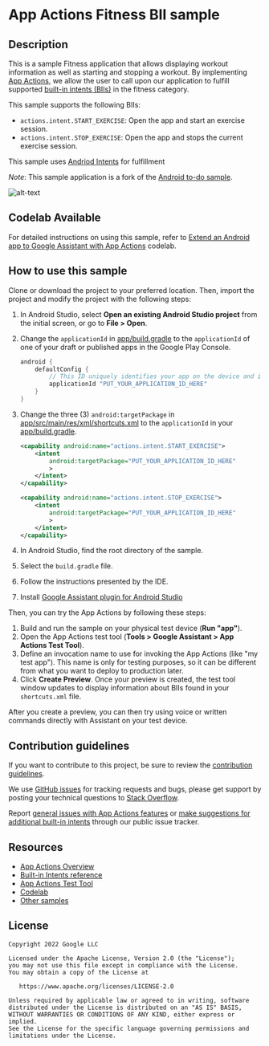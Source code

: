 # App Actions Fitness BII sample

## Description 
This is a sample Fitness application that allows displaying workout information as well as starting
and stopping a workout. By implementing [App Actions](https://developer.android.com/guide/app-actions/overview),
we allow the user to call upon our application to fulfill supported
[built-in intents (BIIs)](https://developer.android.com/reference/app-actions/built-in-intents) in the
fitness category.


This sample supports the following BIIs:
* `actions.intent.START_EXERCISE`: Open the app and start an exercise session.
* `actions.intent.STOP_EXERCISE`: Open the app and stops the current exercise session.


This sample uses [Andriod Intents](https://developer.android.com/guide/components/intents-filters) for fulfillment 

_Note_: This sample application is a fork of the [Android to-do sample](https://github.com/android/architecture-samples).


![alt-text](../media/demo.gif "App Actions Demo")

## Codelab Available
For detailed instructions on using this sample, refer to [Extend an Android app to Google Assistant with App Actions](https://codelabs.developers.google.com/codelabs/appactions) codelab.

## How to use this sample

Clone or download the project to your preferred location. Then, import the project and modify the project with the following steps:

1. In Android Studio, select **Open an existing Android Studio project** from the initial screen, or go to **File > Open**.
2. Change the `applicationId` in [app/build.gradle](app/build.gradle) to the `applicationId` of one of your draft or published apps in the Google Play Console.

    ```groovy
    android {
        defaultConfig {
            // This ID uniquely identifies your app on the device and in Google Play
            applicationId "PUT_YOUR_APPLICATION_ID_HERE"
        }
    }
    ```

3. Change the three (3) `android:targetPackage` in [app/src/main/res/xml/shortcuts.xml](app/src/main/res/xml/shortcuts.xml) to the `applicationId` in your [app/build.gradle](app/build.gradle).

    ```xml
    <capability android:name="actions.intent.START_EXERCISE">
        <intent
            android:targetPackage="PUT_YOUR_APPLICATION_ID_HERE"
            >
        </intent>
    </capability>
    ```

    ```xml
    <capability android:name="actions.intent.STOP_EXERCISE">
        <intent
            android:targetPackage="PUT_YOUR_APPLICATION_ID_HERE"
            >
        </intent>
    </capability>
    ```

4. In Android Studio, find the root directory of the sample.
5. Select the `build.gradle` file.
6. Follow the instructions presented by the IDE.
7. Install [Google Assistant plugin for Android Studio](https://developer.android.com/guide/app-actions/test-tool)


Then, you can try the App Actions by following these steps:

1. Build and run the sample on your physical test device (**Run "app"**).
2. Open the App Actions test tool (**Tools > Google Assistant > App Actions Test Tool**).
3. Define an invocation name to use for invoking the App Actions (like "my test app"). This name is only for testing purposes, so it can be different from what you want to deploy to production later.
4. Click **Create Preview**. Once your preview is created, the test tool window updates to display information about BIIs found in your `shortcuts.xml` file.

After you create a preview, you can then try using voice or written commands directly with Assistant on your test device.


## Contribution guidelines

If you want to contribute to this project, be sure to review the
[contribution guidelines](CONTRIBUTING.md).

We use [GitHub issues](https://github.com/android/app-actions-samples/issues) for
tracking requests and bugs, please get support by posting your technical questions to
[Stack Overflow](https://stackoverflow.com/questions/tagged/app-actions).

Report [general issues with App Actions features](https://issuetracker.google.com/issues/new?component=617864&template=1257475)
or [make suggestions for additional built-in intents](https://issuetracker.google.com/issues/new?component=617864&template=1261453)
through our public issue tracker.

## Resources

* [App Actions Overview](https://developer.android.com/guide/app-actions/overview)
* [Built-in Intents reference](https://developer.android.com/reference/app-actions/built-in-intents)
* [App Actions Test Tool](https://developer.android.com/guide/app-actions/test-tool)
* [Codelab](https://developers.google.com/assistant/app/codelabs)
* [Other samples](https://developers.google.com/assistant/app/samples)

## License
```
Copyright 2022 Google LLC

Licensed under the Apache License, Version 2.0 (the "License");
you may not use this file except in compliance with the License.
You may obtain a copy of the License at

   https://www.apache.org/licenses/LICENSE-2.0

Unless required by applicable law or agreed to in writing, software
distributed under the License is distributed on an "AS IS" BASIS,
WITHOUT WARRANTIES OR CONDITIONS OF ANY KIND, either express or implied.
See the License for the specific language governing permissions and
limitations under the License.
```

